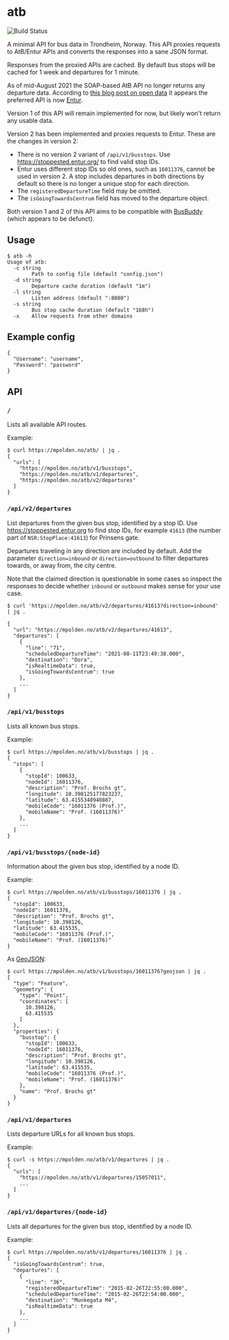 # atb

![Build Status](https://github.com/mpolden/atb/workflows/ci/badge.svg)

A minimal API for bus data in Trondheim, Norway. This API proxies requests to
AtB/Entur APIs and converts the responses into a sane JSON format.

Responses from the proxied APIs are cached. By default bus stops will be cached
for 1 week and departures for 1 minute.

As of mid-August 2021 the SOAP-based AtB API no longer returns any departure
data. According to [this blog post on open
data](https://beta.atb.no/blogg/apne-data-og-atb) it appears the preferred API
is now [Entur](https://developer.entur.org/).

Version 1 of this API will remain implemented for now, but likely won't return
any usable data.

Version 2 has been implemented and proxies requests to Entur. These are the
changes in version 2:

* There is no version 2 variant of `/api/v1/busstops`. Use
  https://stoppested.entur.org/ to find valid stop IDs.
* Entur uses different stop IDs so old ones, such as `16011376`, cannot be used
  in version 2. A stop includes departures in both directions by default so
  there is no longer a unique stop for each direction.
* The `registeredDepartureTime` field may be omitted.
* The `isGoingTowardsCentrum` field has moved to the departure object.

Both version 1 and 2 of this API aims to be compatible with
[BusBuddy](https://github.com/norrs/busbuddy) (which appears to be defunct).

## Usage

```
$ atb -h
Usage of atb:
  -c string
    	Path to config file (default "config.json")
  -d string
    	Departure cache duration (default "1m")
  -l string
    	Listen address (default ":8080")
  -s string
    	Bus stop cache duration (default "168h")
  -x	Allow requests from other domains
```

## Example config

```
{
  "Username": "username",
  "Password": "password"
}
```

## API

### `/`

Lists all available API routes.

Example:

```
$ curl https://mpolden.no/atb/ | jq .
{
  "urls": [
    "https://mpolden.no/atb/v1/busstops",
    "https://mpolden.no/atb/v1/departures",
    "https://mpolden.no/atb/v2/departures"
  ]
}
```

### `/api/v2/departures`

List departures from the given bus stop, identified by a stop ID. Use
https://stoppested.entur.org to find stop IDs, for example `41613` (the number
part of `NSR:StopPlace:41613`) for Prinsens gate.

Departures traveling in any direction are included by default. Add the parameter
`direction=inbound` or `direction=outbound` to filter departures towards, or
away from, the city centre.

Note that the claimed direction is questionable in some cases so inspect the
responses to decide whether `inbound` or `outbound` makes sense for your use
case.

```
$ curl 'https://mpolden.no/atb/v2/departures/41613?direction=inbound' | jq .

{
  "url": "https://mpolden.no/atb/v2/departures/41613",
  "departures": [
    {
      "line": "71",
      "scheduledDepartureTime": "2021-08-11T23:49:38.000",
      "destination": "Dora",
      "isRealtimeData": true,
      "isGoingTowardsCentrum": true
    },
    ...
  ]
}
```


### `/api/v1/busstops`

Lists all known bus stops.

Example:

```
$ curl https://mpolden.no/atb/v1/busstops | jq .
{
  "stops": [
    {
      "stopId": 100633,
      "nodeId": 16011376,
      "description": "Prof. Brochs gt",
      "longitude": 10.398125177823237,
      "latitude": 63.4155348940887,
      "mobileCode": "16011376 (Prof.)",
      "mobileName": "Prof. (16011376)"
    },
    ...
  ]
}
```

### `/api/v1/busstops/{node-id}`

Information about the given bus stop, identified by a node ID.

Example:

```
$ curl https://mpolden.no/atb/v1/busstops/16011376 | jq .
{
  "stopId": 100633,
  "nodeId": 16011376,
  "description": "Prof. Brochs gt",
  "longitude": 10.398126,
  "latitude": 63.415535,
  "mobileCode": "16011376 (Prof.)",
  "mobileName": "Prof. (16011376)"
}
```

As [GeoJSON](http://geojson.org/):

```
$ curl https://mpolden.no/atb/v1/busstops/16011376?geojson | jq .
{
  "type": "Feature",
  "geometry": {
    "type": "Point",
    "coordinates": [
      10.398126,
      63.415535
    ]
  },
  "properties": {
    "busstop": {
      "stopId": 100633,
      "nodeId": 16011376,
      "description": "Prof. Brochs gt",
      "longitude": 10.398126,
      "latitude": 63.415535,
      "mobileCode": "16011376 (Prof.)",
      "mobileName": "Prof. (16011376)"
    },
    "name": "Prof. Brochs gt"
  }
}
```

### `/api/v1/departures`

Lists departure URLs for all known bus stops.

Example:

```
$ curl -s https://mpolden.no/atb/v1/departures | jq .
{
  "urls": [
    "https://mpolden.no/atb/v1/departures/15057011",
    ...
  ]
}
```

### `/api/v1/departures/{node-id}`

Lists all departures for the given bus stop, identified by a node ID.

Example:

```
$ curl https://mpolden.no/atb/v1/departures/16011376 | jq .
{
  "isGoingTowardsCentrum": true,
  "departures": [
    {
      "line": "36",
      "registeredDepartureTime": "2015-02-26T22:55:00.000",
      "scheduledDepartureTime": "2015-02-26T22:54:00.000",
      "destination": "Munkegata M4",
      "isRealtimeData": true
    },
    ...
  ]
}
```
